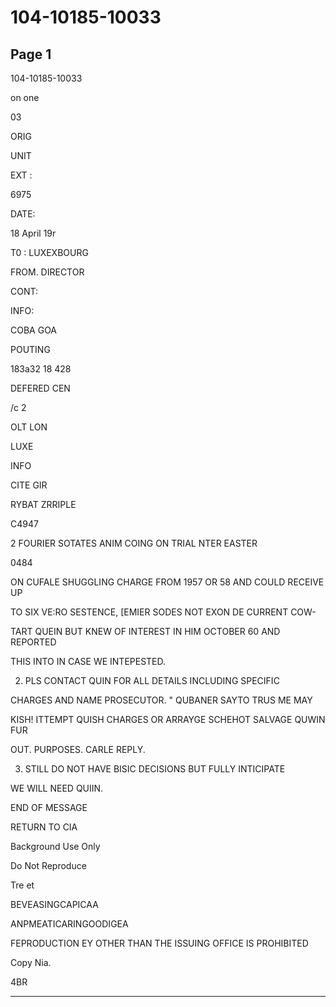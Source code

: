 # 104-10185-10033

## Page 1

104-10185-10033

on one

03

ORIG

UNIT

EXT :

6975

DATE:

18 April 19r

T0 : LUXEXBOURG

FROM. DIRECTOR

CONT:

INFO:

COBA GOA

POUTING

183a32 18 428

DEFERED CEN

/c 2

OLT LON

LUXE

INFO

CITE GIR

RYBAT ZRRIPLE

C4947

2 FOURIER SOTATES ANIM COING ON TRIAL NTER EASTER

0484

ON CUFALE SHUGGLING CHARGE FROM 1957 OR 58 AND COULD RECEIVE UP

TO SIX VE:RO SESTENCE, [EMIER SODES NOT EXON DE CURRENT COW-

TART QUEIN BUT KNEW OF INTEREST IN HIM OCTOBER 60 AND REPORTED

THIS INTO IN CASE WE INTEPESTED.

2. PLS CONTACT QUIN FOR ALL DETAILS INCLUDING SPECIFIC

CHARGES AND NAME PROSECUTOR. " QUBANER SAYTO TRUS ME MAY

KISH! ITTEMPT QUISH CHARGES OR ARRAYGE SCHEHOT SALVAGE QUWIN FUR

OUT. PURPOSES. CARLE REPLY.

3. STILL DO NOT HAVE BISIC DECISIONS BUT FULLY INTICIPATE

WE WILL NEED QUIIN.

END OF MESSAGE

RETURN TO CIA

Background Use Only

Do Not Reproduce

Tre et

BEVEASINGCAPICAA

ANPMEATICARINGOODIGEA

FEPRODUCTION EY OTHER THAN THE ISSUING OFFICE IS PROHIBITED

Copy Nia.

4BR

---

